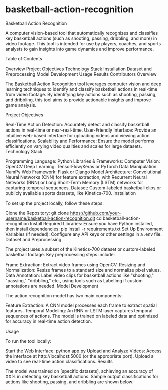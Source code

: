 # basketball-action-recognition

Basketball Action Recognition

A computer vision-based tool that automatically recognizes and classifies key basketball actions (such as shooting, passing, dribbling, and more) in video footage. This tool is intended for use by players, coaches, and sports analysts to gain insights into game dynamics and improve performance.

Table of Contents

Overview
Project Objectives
Technology Stack
Installation
Dataset and Preprocessing
Model Development
Usage
Results
Contributors
Overview

The Basketball Action Recognition tool leverages computer vision and deep learning techniques to identify and classify basketball actions in real-time from video footage. By identifying key actions such as shooting, passing, and dribbling, this tool aims to provide actionable insights and improve game analysis.

Project Objectives

Real-Time Action Detection: Accurately detect and classify basketball actions in real-time or near-real-time.
User-Friendly Interface: Provide an intuitive web-based interface for uploading videos and viewing action classifications.
Scalability and Performance: Ensure the model performs efficiently on varying video qualities and scales for large datasets.
Technology Stack

Programming Language: Python
Libraries & Frameworks:
Computer Vision: OpenCV
Deep Learning: TensorFlow/Keras or PyTorch
Data Manipulation: NumPy
Web Framework: Flask or Django
Model Architecture: Convolutional Neural Networks (CNN) for feature extraction, with Recurrent Neural Networks (RNN) or Long Short-Term Memory (LSTM) networks for capturing temporal sequences.
Dataset: Custom-labeled basketball clips or publicly available sports datasets, like Kinetics-700.
Installation

To set up the project locally, follow these steps:

Clone the Repository:
git clone https://github.com/your-username/basketball-action-recognition.git
cd basketball-action-recognition
Install Required Libraries: Ensure you have Python installed, then install dependencies:
pip install -r requirements.txt
Set Up Environment Variables (if needed):
Configure any API keys or other settings in a .env file.
Dataset and Preprocessing

The project uses a subset of the Kinetics-700 dataset or custom-labeled basketball footage. Key preprocessing steps include:

Frame Extraction: Extract video frames using OpenCV.
Resizing and Normalization: Resize frames to a standard size and normalize pixel values.
Data Annotation: Label video clips for basketball actions like "shooting," "passing," "dribbling," etc., using tools such as LabelImg if custom annotations are needed.
Model Development

The action recognition model has two main components:

Feature Extraction: A CNN model processes each frame to extract spatial features.
Temporal Modeling: An RNN or LSTM layer captures temporal sequences of actions.
The model is trained on labeled data and optimized for accuracy in real-time action detection.

Usage

To run the tool locally:

Start the Web Interface:
python app.py
Upload and Analyze Videos:
Access the interface at http://localhost:5000 (or the appropriate port).
Upload a video to see real-time action classifications.
Results

The model was trained on [specific datasets], achieving an accuracy of XX% in detecting key basketball actions.
Sample output classifications for actions like shooting, passing, and dribbling are shown below:
